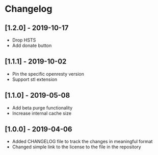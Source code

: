 # Changelog

## [1.2.0] - 2019-10-17
- Drop HSTS
- Add donate button

## [1.1.1] - 2019-10-02
- Pin the specific openresty version
- Support stl extension

## [1.1.0] - 2019-05-08
- Add beta purge functionality
- Increase internal cache size

## [1.0.0] - 2019-04-06
- Added CHANGELOG file to track the changes in meaningful format
- Changed simple link to the license to the file in the repository

